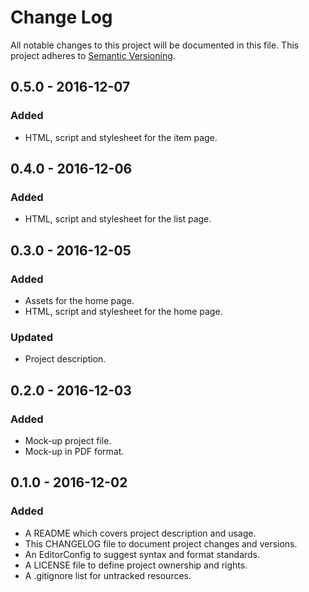 # Change Log

All notable changes to this project will be documented in this file. This
project adheres to [Semantic Versioning](http://semver.org).

## 0.5.0 - 2016-12-07

### Added

  - HTML, script and stylesheet for the item page.

## 0.4.0 - 2016-12-06

### Added

  - HTML, script and stylesheet for the list page.

## 0.3.0 - 2016-12-05

### Added

  - Assets for the home page.
  - HTML, script and stylesheet for the home page.

### Updated

  - Project description.

## 0.2.0 - 2016-12-03

### Added

  - Mock-up project file.
  - Mock-up in PDF format.

## 0.1.0 - 2016-12-02

### Added

  - A README which covers project description and usage.
  - This CHANGELOG file to document project changes and versions.
  - An EditorConfig to suggest syntax and format standards.
  - A LICENSE file to define project ownership and rights.
  - A .gitignore list for untracked resources.

